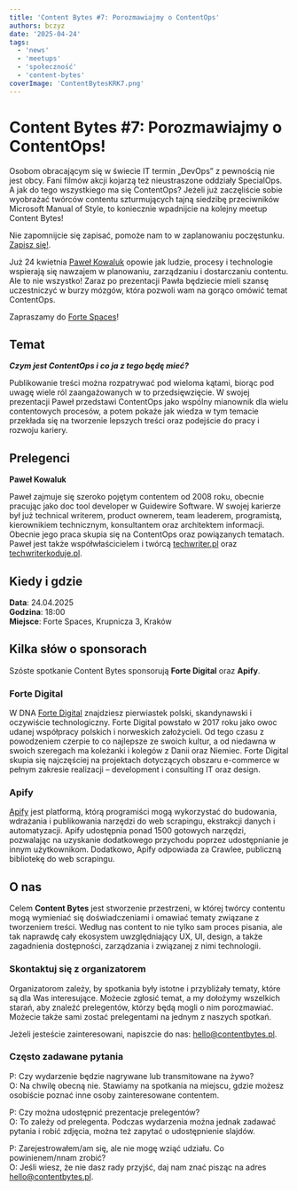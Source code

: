 ```yaml
---
title: 'Content Bytes #7: Porozmawiajmy o ContentOps'
authors: bczyz
date: '2025-04-24'
tags:
  - 'news'
  - 'meetups'
  - 'społeczność'
  - 'content-bytes'
coverImage: 'ContentBytesKRK7.png'
---
```


# Content Bytes #7: Porozmawiajmy o ContentOps!

Osobom obracającym się w świecie IT termin „DevOps” z pewnością nie jest obcy. Fani filmów akcji kojarzą też nieustraszone oddziały SpecialOps. A jak do tego wszystkiego ma się ContentOps?
Jeżeli już zaczęliście sobie wyobrażać twórców contentu szturmujących tajną siedzibę przeciwników Microsoft Manual of Style, to koniecznie wpadnijcie na kolejny meetup Content Bytes!

Nie zapomnijcie się zapisać, pomoże nam to w zaplanowaniu poczęstunku. [Zapisz się!](https://lu.ma/c6p3ckg5).

<!--truncate-->

Już 24 kwietnia [Paweł Kowaluk](https://www.linkedin.com/in/pawel-kowaluk/) opowie jak ludzie, procesy i technologie wspierają się nawzajem w planowaniu, zarządzaniu i dostarczaniu contentu.
Ale to nie wszystko! Zaraz po prezentacji Pawła będziecie mieli szansę uczestniczyć w burzy mózgów, która pozwoli wam na gorąco omówić temat ContentOps.

Zapraszamy do [Forte Spaces](https://www.fortespaces.pl/)!

## Temat
**_Czym jest ContentOps i co ja z tego będę mieć?_**

Publikowanie treści można rozpatrywać pod wieloma kątami, biorąc pod uwagę wiele ról zaangażowanych w to przedsięwzięcie.
W swojej prezentacji Paweł przedstawi ContentOps jako wspólny mianownik dla wielu contentowych procesów, a potem pokaże jak wiedza w tym temacie przekłada się na tworzenie lepszych treści oraz podejście do pracy i rozwoju kariery.

## Prelegenci

**Paweł Kowaluk**

Paweł zajmuje się szeroko pojętym contentem od 2008 roku, obecnie pracując jako doc tool developer w Guidewire Software. W swojej karierze był już technical writerem, product ownerem, team leaderem, programistą, kierownikiem technicznym, konsultantem oraz architektem informacji. Obecnie jego praca skupia się na ContentOps oraz powiązanych tematach. Paweł jest także współwłaścicielem i twórcą [techwriter.pl](https://techwriter.pl) oraz [techwriterkoduje.pl](https://techwriterkoduje.pl).

## Kiedy i gdzie

**Data**: 24.04.2025 <br /> **Godzina**: 18:00 <br /> **Miejsce**: Forte Spaces, Krupnicza 3, Kraków

## Kilka słów o sponsorach

Szóste spotkanie Content Bytes sponsorują **Forte Digital** oraz **Apify**.

### Forte Digital

W DNA [Forte Digital](https://fortedigital.com/pl) znajdziesz pierwiastek polski, skandynawski i oczywiście technologiczny. Forte Digital powstało w 2017 roku jako owoc udanej współpracy polskich i norweskich założycieli. Od tego czasu z powodzeniem czerpie to co najlepsze ze swoich kultur, a od niedawna w swoich szeregach ma koleżanki i kolegów z Danii oraz Niemiec. Forte Digital skupia się najczęściej na projektach dotyczących obszaru e-commerce w pełnym zakresie realizacji – development i consulting IT oraz design.

### Apify

[Apify](https://apify.com/) jest platformą, którą programiści mogą wykorzystać do budowania, wdrażania i publikowania narzędzi do web scrapingu, ekstrakcji danych i automatyzacji. Apify udostępnia ponad 1500 gotowych narzędzi, pozwalając na uzyskanie dodatkowego przychodu poprzez udostępnianie je innym użytkownikom. Dodatkowo, Apify odpowiada za Crawlee, publiczną bibliotekę do web scrapingu.

## O nas

Celem **Content Bytes** jest stworzenie przestrzeni, w której twórcy contentu
mogą wymieniać się doświadczeniami i omawiać tematy związane z tworzeniem
treści. Według nas content to nie tylko sam proces pisania, ale tak
naprawdę cały ekosystem uwzględniający UX, UI, design, a także zagadnienia
dostępności, zarządzania i związanej z nimi technologii.

### Skontaktuj się z organizatorem

Organizatorom zależy, by spotkania były istotne i przybliżały tematy, które są
dla Was interesujące. Możecie zgłosić temat, a my dołożymy wszelkich starań, aby
znaleźć prelegentów, którzy będą mogli o nim porozmawiać. Możecie także sami
zostać prelegentami na jednym z naszych spotkań.

Jeżeli jesteście zainteresowani, napiszcie do nas:
[hello@contentbytes.pl](mailto:hellok@contentbytes.pl).

### Często zadawane pytania

P: Czy wydarzenie będzie nagrywane lub transmitowane na żywo? <br /> O: Na
chwilę obecną nie. Stawiamy na spotkania na miejscu, gdzie możesz osobiście
poznać inne osoby zainteresowane contentem.

P: Czy można udostępnić prezentacje prelegentów? <br /> O: To zależy od
prelegenta. Podczas wydarzenia można jednak zadawać pytania i robić zdjęcia,
można też zapytać o udostępnienie slajdów.

P: Zarejestrowałem/am się, ale nie mogę wziąć udziału. Co powinienem/nnam
zrobić? <br /> O: Jeśli wiesz, że nie dasz rady przyjść, daj nam znać pisząc na
adres [hello@contentbytes.pl](mailto:hellok@contentbytes.pl).
